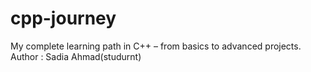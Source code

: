 # cpp-journey
My complete learning path in C++ – from basics to advanced projects.
<br>
Author : Sadia Ahmad(studurnt)
